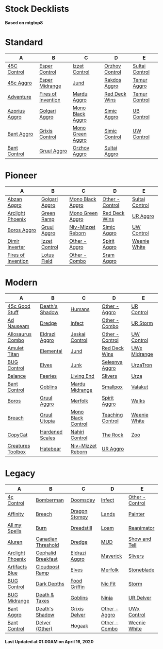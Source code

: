 # Stock Decklists
#### Based on mtgtop8


# Standard

|                            A                             |                                 B                                  |                               C                                |                             D                              |                             E                              |
|----------------------------------------------------------|--------------------------------------------------------------------|----------------------------------------------------------------|------------------------------------------------------------|------------------------------------------------------------|
|[45C Control](./mtgtop8/Standard/decks/45C_Control.md)    |[Esper Control](./mtgtop8/Standard/decks/Esper_Control.md)          |[Izzet Control](./mtgtop8/Standard/decks/Izzet_Control.md)      |[Orzhov Control](./mtgtop8/Standard/decks/Orzhov_Control.md)|[Sultai Control](./mtgtop8/Standard/decks/Sultai_Control.md)|
|[45c Aggro](./mtgtop8/Standard/decks/45c_Aggro.md)        |[Esper Midrange](./mtgtop8/Standard/decks/Esper_Midrange.md)        |[Jund](./mtgtop8/Standard/decks/Jund.md)                        |[Rakdos Aggro](./mtgtop8/Standard/decks/Rakdos_Aggro.md)    |[Temur Aggro](./mtgtop8/Standard/decks/Temur_Aggro.md)      |
|[Adventure](./mtgtop8/Standard/decks/Adventure.md)        |[Fires of Invention](./mtgtop8/Standard/decks/Fires_of_Invention.md)|[Mardu Aggro](./mtgtop8/Standard/decks/Mardu_Aggro.md)          |[Red Deck Wins](./mtgtop8/Standard/decks/Red_Deck_Wins.md)  |[Temur Control](./mtgtop8/Standard/decks/Temur_Control.md)  |
|[Azorius Aggro](./mtgtop8/Standard/decks/Azorius_Aggro.md)|[Golgari Aggro](./mtgtop8/Standard/decks/Golgari_Aggro.md)          |[Mono Black Aggro](./mtgtop8/Standard/decks/Mono_Black_Aggro.md)|[Simic Aggro](./mtgtop8/Standard/decks/Simic_Aggro.md)      |[UB Control](./mtgtop8/Standard/decks/UB_Control.md)        |
|[Bant Aggro](./mtgtop8/Standard/decks/Bant_Aggro.md)      |[Grixis Control](./mtgtop8/Standard/decks/Grixis_Control.md)        |[Mono Green Aggro](./mtgtop8/Standard/decks/Mono_Green_Aggro.md)|[Simic Control](./mtgtop8/Standard/decks/Simic_Control.md)  |[UW Control](./mtgtop8/Standard/decks/UW_Control.md)        |
|[Bant Control](./mtgtop8/Standard/decks/Bant_Control.md)  |[Gruul Aggro](./mtgtop8/Standard/decks/Gruul_Aggro.md)              |[Orzhov Aggro](./mtgtop8/Standard/decks/Orzhov_Aggro.md)        |[Sultai Aggro](./mtgtop8/Standard/decks/Sultai_Aggro.md)    |                                                            |


# Pioneer

|                                 A                                 |                            B                            |                                C                                |                              D                              |                             E                             |
|-------------------------------------------------------------------|---------------------------------------------------------|-----------------------------------------------------------------|-------------------------------------------------------------|-----------------------------------------------------------|
|[Abzan Aggro](./mtgtop8/Pioneer/decks/Abzan_Aggro.md)              |[Golgari Aggro](./mtgtop8/Pioneer/decks/Golgari_Aggro.md)|[Mono Black Aggro](./mtgtop8/Pioneer/decks/Mono_Black_Aggro.md)  |[Other - Control](./mtgtop8/Pioneer/decks/Other_-_Control.md)|[Sultai Control](./mtgtop8/Pioneer/decks/Sultai_Control.md)|
|[Arclight Phoenix](./mtgtop8/Pioneer/decks/Arclight_Phoenix.md)    |[Green Ramp](./mtgtop8/Pioneer/decks/Green_Ramp.md)      |[Mono Green Aggro](./mtgtop8/Pioneer/decks/Mono_Green_Aggro.md)  |[Red Deck Wins](./mtgtop8/Pioneer/decks/Red_Deck_Wins.md)    |[UR Aggro](./mtgtop8/Pioneer/decks/UR_Aggro.md)            |
|[Boros Aggro](./mtgtop8/Pioneer/decks/Boros_Aggro.md)              |[Gruul Aggro](./mtgtop8/Pioneer/decks/Gruul_Aggro.md)    |[Niv-Mizzet Reborn](./mtgtop8/Pioneer/decks/Niv-Mizzet_Reborn.md)|[Simic Aggro](./mtgtop8/Pioneer/decks/Simic_Aggro.md)        |[UW Control](./mtgtop8/Pioneer/decks/UW_Control.md)        |
|[Dimir Inverter](./mtgtop8/Pioneer/decks/Dimir_Inverter.md)        |[Izzet Control](./mtgtop8/Pioneer/decks/Izzet_Control.md)|[Other - Aggro](./mtgtop8/Pioneer/decks/Other_-_Aggro.md)        |[Spirit Aggro](./mtgtop8/Pioneer/decks/Spirit_Aggro.md)      |[Weenie White](./mtgtop8/Pioneer/decks/Weenie_White.md)    |
|[Fires of Invention](./mtgtop8/Pioneer/decks/Fires_of_Invention.md)|[Lotus Field](./mtgtop8/Pioneer/decks/Lotus_Field.md)    |[Other - Combo](./mtgtop8/Pioneer/decks/Other_-_Combo.md)        |[Sram Aggro](./mtgtop8/Pioneer/decks/Sram_Aggro.md)          |                                                           |


# Modern

|                               A                                |                             B                              |                                C                                 |                              D                               |                          E                           |
|----------------------------------------------------------------|------------------------------------------------------------|------------------------------------------------------------------|--------------------------------------------------------------|------------------------------------------------------|
|[45c Good Stuff](./mtgtop8/Modern/decks/45c_Good_Stuff.md)      |[Death's Shadow](./mtgtop8/Modern/decks/Death's_Shadow.md)  |[Humans](./mtgtop8/Modern/decks/Humans.md)                        |[Other - Aggro](./mtgtop8/Modern/decks/Other_-_Aggro.md)      |[UR Control](./mtgtop8/Modern/decks/UR_Control.md)    |
|[Ad Nauseam](./mtgtop8/Modern/decks/Ad_Nauseam.md)              |[Dredge](./mtgtop8/Modern/decks/Dredge.md)                  |[Infect](./mtgtop8/Modern/decks/Infect.md)                        |[Other - Combo](./mtgtop8/Modern/decks/Other_-_Combo.md)      |[UR Storm](./mtgtop8/Modern/decks/UR_Storm.md)        |
|[Allosaurus Combo](./mtgtop8/Modern/decks/Allosaurus_Combo.md)  |[Eldrazi Aggro](./mtgtop8/Modern/decks/Eldrazi_Aggro.md)    |[Jeskai Control](./mtgtop8/Modern/decks/Jeskai_Control.md)        |[Other - Control](./mtgtop8/Modern/decks/Other_-_Control.md)  |[UW Control](./mtgtop8/Modern/decks/UW_Control.md)    |
|[Amulet Titan](./mtgtop8/Modern/decks/Amulet_Titan.md)          |[Elemental](./mtgtop8/Modern/decks/Elemental.md)            |[Jund](./mtgtop8/Modern/decks/Jund.md)                            |[Red Deck Wins](./mtgtop8/Modern/decks/Red_Deck_Wins.md)      |[UWx Midrange](./mtgtop8/Modern/decks/UWx_Midrange.md)|
|[BUG Control](./mtgtop8/Modern/decks/BUG_Control.md)            |[Elves](./mtgtop8/Modern/decks/Elves.md)                    |[Junk](./mtgtop8/Modern/decks/Junk.md)                            |[Selesnya Aggro](./mtgtop8/Modern/decks/Selesnya_Aggro.md)    |[UrzaTron](./mtgtop8/Modern/decks/UrzaTron.md)        |
|[Balance](./mtgtop8/Modern/decks/Balance.md)                    |[Faeries](./mtgtop8/Modern/decks/Faeries.md)                |[Living End](./mtgtop8/Modern/decks/Living_End.md)                |[Slivers](./mtgtop8/Modern/decks/Slivers.md)                  |[Urza](./mtgtop8/Modern/decks/Urza.md)                |
|[Bant Control](./mtgtop8/Modern/decks/Bant_Control.md)          |[Goblins](./mtgtop8/Modern/decks/Goblins.md)                |[Mardu Midrange](./mtgtop8/Modern/decks/Mardu_Midrange.md)        |[Smallpox](./mtgtop8/Modern/decks/Smallpox.md)                |[Valakut](./mtgtop8/Modern/decks/Valakut.md)          |
|[Boros](./mtgtop8/Modern/decks/Boros.md)                        |[Gruul Aggro](./mtgtop8/Modern/decks/Gruul_Aggro.md)        |[Merfolk](./mtgtop8/Modern/decks/Merfolk.md)                      |[Spirit Aggro](./mtgtop8/Modern/decks/Spirit_Aggro.md)        |[Walks](./mtgtop8/Modern/decks/Walks.md)              |
|[Breach](./mtgtop8/Modern/decks/Breach.md)                      |[Gruul Utopia](./mtgtop8/Modern/decks/Gruul_Utopia.md)      |[Mono Black Control](./mtgtop8/Modern/decks/Mono_Black_Control.md)|[Teaching Control](./mtgtop8/Modern/decks/Teaching_Control.md)|[Weenie White](./mtgtop8/Modern/decks/Weenie_White.md)|
|[CopyCat](./mtgtop8/Modern/decks/CopyCat.md)                    |[Hardened Scales](./mtgtop8/Modern/decks/Hardened_Scales.md)|[Nahiri Control](./mtgtop8/Modern/decks/Nahiri_Control.md)        |[The Rock](./mtgtop8/Modern/decks/The_Rock.md)                |[Zoo](./mtgtop8/Modern/decks/Zoo.md)                  |
|[Creatures Toolbox](./mtgtop8/Modern/decks/Creatures_Toolbox.md)|[Hatebear](./mtgtop8/Modern/decks/Hatebear.md)              |[Niv-Mizzet Reborn](./mtgtop8/Modern/decks/Niv-Mizzet_Reborn.md)  |[UR Aggro](./mtgtop8/Modern/decks/UR_Aggro.md)                |                                                      |


# Legacy

|                              A                               |                                B                                 |                           C                            |                           D                            |                             E                              |
|--------------------------------------------------------------|------------------------------------------------------------------|--------------------------------------------------------|--------------------------------------------------------|------------------------------------------------------------|
|[4c Control](./mtgtop8/Legacy/decks/4c_Control.md)            |[Bomberman](./mtgtop8/Legacy/decks/Bomberman.md)                  |[Doomsday](./mtgtop8/Legacy/decks/Doomsday.md)          |[Infect](./mtgtop8/Legacy/decks/Infect.md)              |[Other - Control](./mtgtop8/Legacy/decks/Other_-_Control.md)|
|[Affinity](./mtgtop8/Legacy/decks/Affinity.md)                |[Breach](./mtgtop8/Legacy/decks/Breach.md)                        |[Dragon Stompy](./mtgtop8/Legacy/decks/Dragon_Stompy.md)|[Lands](./mtgtop8/Legacy/decks/Lands.md)                |[Painter](./mtgtop8/Legacy/decks/Painter.md)                |
|[All my Spells](./mtgtop8/Legacy/decks/All_my_Spells.md)      |[Burn](./mtgtop8/Legacy/decks/Burn.md)                            |[Dreadstill](./mtgtop8/Legacy/decks/Dreadstill.md)      |[Loam](./mtgtop8/Legacy/decks/Loam.md)                  |[Reanimator](./mtgtop8/Legacy/decks/Reanimator.md)          |
|[Aluren](./mtgtop8/Legacy/decks/Aluren.md)                    |[Canadian Threshold](./mtgtop8/Legacy/decks/Canadian_Threshold.md)|[Dredge](./mtgtop8/Legacy/decks/Dredge.md)              |[MUD](./mtgtop8/Legacy/decks/MUD.md)                    |[Show and Tell](./mtgtop8/Legacy/decks/Show_and_Tell.md)    |
|[Arclight Phoenix](./mtgtop8/Legacy/decks/Arclight_Phoenix.md)|[Cephalid Breakfast](./mtgtop8/Legacy/decks/Cephalid_Breakfast.md)|[Eldrazi Aggro](./mtgtop8/Legacy/decks/Eldrazi_Aggro.md)|[Maverick](./mtgtop8/Legacy/decks/Maverick.md)          |[Slivers](./mtgtop8/Legacy/decks/Slivers.md)                |
|[Artifacts Blue](./mtgtop8/Legacy/decks/Artifacts_Blue.md)    |[Cloudpost Ramp](./mtgtop8/Legacy/decks/Cloudpost_Ramp.md)        |[Elves](./mtgtop8/Legacy/decks/Elves.md)                |[Merfolk](./mtgtop8/Legacy/decks/Merfolk.md)            |[Stoneblade](./mtgtop8/Legacy/decks/Stoneblade.md)          |
|[BUG Control](./mtgtop8/Legacy/decks/BUG_Control.md)          |[Dark Depths](./mtgtop8/Legacy/decks/Dark_Depths.md)              |[Food Griffin](./mtgtop8/Legacy/decks/Food_Griffin.md)  |[Nic Fit](./mtgtop8/Legacy/decks/Nic_Fit.md)            |[Storm](./mtgtop8/Legacy/decks/Storm.md)                    |
|[BUG Midrange](./mtgtop8/Legacy/decks/BUG_Midrange.md)        |[Death & Taxes](./mtgtop8/Legacy/decks/Death_&_Taxes.md)          |[Goblins](./mtgtop8/Legacy/decks/Goblins.md)            |[Ninja](./mtgtop8/Legacy/decks/Ninja.md)                |[UR Delver](./mtgtop8/Legacy/decks/UR_Delver.md)            |
|[Bant Aggro](./mtgtop8/Legacy/decks/Bant_Aggro.md)            |[Death's Shadow](./mtgtop8/Legacy/decks/Death's_Shadow.md)        |[Grixis Delver](./mtgtop8/Legacy/decks/Grixis_Delver.md)|[Other - Aggro](./mtgtop8/Legacy/decks/Other_-_Aggro.md)|[UWx Control](./mtgtop8/Legacy/decks/UWx_Control.md)        |
|[Bant Control](./mtgtop8/Legacy/decks/Bant_Control.md)        |[Delver (Other)](./mtgtop8/Legacy/decks/Delver_(Other).md)        |[Hogaak](./mtgtop8/Legacy/decks/Hogaak.md)              |[Other - Combo](./mtgtop8/Legacy/decks/Other_-_Combo.md)|[Weenie White](./mtgtop8/Legacy/decks/Weenie_White.md)      |



#### Last Updated at 01:00AM on April 16, 2020